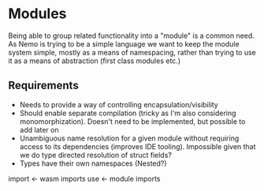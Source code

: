 # Modules

Being able to group related functionality into a "module" is a common need.
As Nemo is trying to be a simple language we want to keep the module system
simple, mostly as a means of namespacing, rather than trying to use it as a
means of abstraction (first class modules etc.)

## Requirements

- Needs to provide a way of controlling encapsulation/visibility
- Should enable separate compilation (tricky as I'm also considering monomorphization). Doesn't need to be implemented, but possible to add later on
- Unambiguous name resolution for a given module without requiring access to its dependencies (improves IDE tooling). Impossible given that we do type directed resolution of struct fields?
- Types have their own namespaces (Nested?)

import <- wasm imports
use    <- module imports
